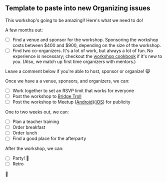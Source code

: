 ## Template to paste into new Organizing issues

This workshop's going to be amazing!! Here's what we need to do!

A few months out:
- [ ] Find a venue and sponsor for the workshop. Sponsoring the workshop costs between $400 and $900, depending on the size of the workshop.
- [ ] Find two co-organizers. It's a lot of work, but always a lot of fun. No experience is necessary; checkout the [workshop cookbook](https://github.com/railsbridge/docs/wiki/Cookbook) if it's new to you. (Also, we match up first time organizers with mentors.)

Leave a comment below if you're able to host, sponsor or organize! :smile_cat: 

Once we have a a venue, sponsors, and organizers, we can:
- [ ] Work together to set an RSVP limit that works for everyone
- [ ] Post the workshop to [Bridge Troll](http://www.bridgetroll.org/)
- [ ] Post the workshop to Meetup ([Android](http://www.meetup.com/Learning-Android-Development/))([iOS](http://www.meetup.com/Learning-iOS-Development-SF/)) for publicity 

One to two weeks out, we can:
- [ ] Plan a teacher training
- [ ] Order breakfast
- [ ] Order lunch
- [ ] Find a good place for the afterparty

After the workshop, we can:
- [ ] Party! :tada:   
- [ ] Retro

:tulip: 
